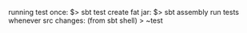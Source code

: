 running test once: $> sbt test
create fat jar: $> sbt assembly
run tests whenever src changes: (from sbt shell) > ~test